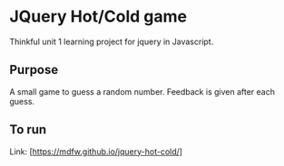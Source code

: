 # JQuery Hot/Cold game

Thinkful unit 1 learning project for jquery in Javascript.

## Purpose
A small game to guess a random number. Feedback is given after each guess.

## To run
Link: [https://mdfw.github.io/jquery-hot-cold/]